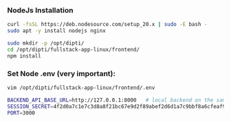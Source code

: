 ### NodeJs Installation

```bash
curl -fsSL https://deb.nodesource.com/setup_20.x | sudo -E bash -
sudo apt -y install nodejs nginx
```

```bash
sudo mkdir -p /opt/dipti/
cd /opt/dipti/fullstack-app-linux/frontend/
npm install
```

### Set Node .env (very important):

```bash
vim /opt/dipti/fullstack-app-linux/frontend/.env
```
```bash
BACKEND_API_BASE_URL=http://127.0.0.1:8000   # local backend on the same node or update if it separate server.
SESSION_SECRET=4f2d0a7c1e7c3d8a8f21bc67e9d2f89abef2d6d1a7c9bbf8a6cfeaf9e9d01f3a
PORT=3000
```
